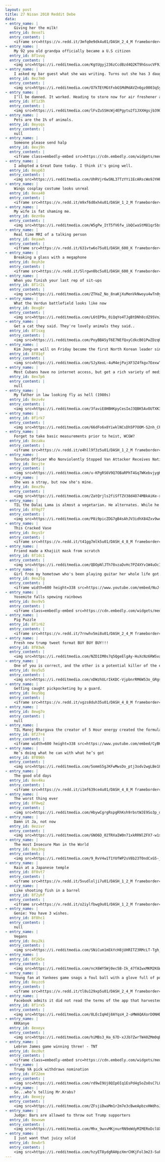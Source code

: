 ```yaml
---
layout: post
title: 27 Nisan 2018 Reddit Debe
data:
- entry_name: |
    Giving her the milk!
  entry_id: 8exe7i
  entry_content: |
    <iframe src=https://v.redd.it/3mfq0e9dk4u01/DASH_2_4_M frameborder=0></iframe>
- entry_name: |
    My 92 you old grandpa officially became a U.S citizen
  entry_id: 8f1vuq
  entry_content: |
    <img src=https://i.redditmedia.com/KgtUgyj236zCcdBzd4Q2KT9hGsucVF9JI5ufEUNDuqo.jpg?s=6b827b0756975db6cc76f807442ee5a0 frameborder=0>
- entry_name: |
    I asked my bar guest what she was writing. Turns out she has 3 daughters and she writes 5 lines a day to each of them. These will be gifts when they get married one day. Mom of the year.
  entry_id: 8ez7m0
  entry_content: |
    <img src=https://i.redditmedia.com/O7kTEtMGtFxbGSMdMdAVZn6gz0003qSyuyv2oDHnQGk.jpg?s=e7fed6ab7fb31b8617e6d883ad67f428 frameborder=0>
- entry_name: |
    I’ll be damned. It worked. Heading to store now for air freshener and some silky soft toilet paper.
  entry_id: 8f1z3h
  entry_content: |
    <img src=https://i.redditmedia.com/lFvZuSSHcWj4EPgytu2f1JXXHgsjb39OSpB2-HZ-b-A.jpg?s=34ac6287e16fa29c338c1c661cfcd791 frameborder=0>
- entry_name: |
    Pets are the 1% of animals.
  entry_id: 8eysqs
  entry_content: |
    null
- entry_name: |
    Someone please send halp
  entry_id: 8exj9n
  entry_content: |
    <iframe class=embedly-embed src=https://cdn.embedly.com/widgets/media.html?src=https%3A%2F%2Fgfycat.com%2Fifr%2FNaughtyLavishAnchovy&url=https%3A%2F%2Fgfycat.com%2Fnaughtylavishanchovy&image=https%3A%2F%2Fthumbs.gfycat.com%2FNaughtyLavishAnchovy-size_restricted.gif&key=522baf40bd3911e08d854040d3dc5c07&type=text%2Fhtml&schema=gfycat width=480 height=480 scrolling=no frameborder=0 allowfullscreen></iframe>
- entry_name: |
    I adopted a Great Dane today. I think it's going well.
  entry_id: 8eyp63
  entry_content: |
    <img src=https://i.redditmedia.com/UhRVjr6wSNL37TzYYi1EcARscWo9JYHPyaz5Ucr0qZg.jpg?s=88e213fe0ef6d21184b6f5bd5e2164d4 frameborder=0>
- entry_name: |
    Wings cosplay costume looks unreal
  entry_id: 8exa40
  entry_content: |
    <iframe src=https://v.redd.it/m9xf6d0xh4u01/DASH_1_2_M frameborder=0></iframe>
- entry_name: |
    My wife is fat shaming me.
  entry_id: 8ezn9a
  entry_content: |
    <img src=https://i.redditmedia.com/W5gPw_ItT5fV6fw_ibQCwaStM81qr5bstWPhswKwtao.jpg?s=aa9eacae4e7ae4523e80d7e9988d8ded frameborder=0>
- entry_name: |
    Real time MRI of a talking person
  entry_id: 8eyawh
  entry_content: |
    <iframe src=https://v.redd.it/631vtw6o75u01/DASH_600_K frameborder=0></iframe>
- entry_name: |
    Breaking a glass with a megaphone
  entry_id: 8eyh3e
  entry_content: |
    <iframe src=https://v.redd.it/5lrgwn0bc5u01/DASH_600_K frameborder=0></iframe>
- entry_name: |
    When you finish your last rep of sit-ups
  entry_id: 8f1r2i
  entry_content: |
    <img src=https://i.redditmedia.com/ZTHaZ_No_8naKjXuMenVkNwoyu4wTn0ySTXqQbhOWAM.gif?fm=jpg&s=3ac84b6da4b42f9487438bd7c3f1747e frameborder=0>
- entry_name: |
    What the Verdun battlefield looks like now
  entry_id: 8exg8r
  entry_content: |
    <img src=https://i.redditmedia.com/L6tEP9u_0iQqYo4TJgBtDNh8cdZ95VnJbfFI8bbjFDA.jpg?s=99b24be814b3d7d0549a6a7bc0b17ed0 frameborder=0>
- entry_name: |
    Get a cat they said. They're lovely animals they said..
  entry_id: 8f1sxg
  entry_content: |
    <img src=https://i.redditmedia.com/PoyBBA5yT6E7NEfQxyCdkcB01PwZDzq0RHzPGxcpi-U.jpg?s=53703ef6d8cf466a3430ac84268cad16 frameborder=0>
- entry_name: |
    Kim Jong-un will on Friday become the first North Korean leader since the war to cross the military demarcation line that divides the Korean peninsula. He will be meeting South Korea's President Moon Jae-in, the first such diplomacy in more than a decade.
  entry_id: 8f01qf
  entry_content: |
    <img src=https://i.redditmedia.com/SJyXeoL-4uM4ejPajXF3Z4fkgv7EexwTTuzVDYrSOuk.jpg?s=eaf89fd6eed671ffdd47a500e7219007 frameborder=0>
- entry_name: |
    Most Cubans have no internet access, but get a rich variety of media and information in El Paquete (the weekly package), a 1 Tb collection of info distributed on USB keys. Selling EP is the largest occupation in Cuba, and challenges notions of how networks operate & what they mean to citizens
  entry_id: 8ex7p6
  entry_content: |
    null
- entry_name: |
    My father in law looking fly as hell (1980s)
  entry_id: 8ezv4v
  entry_content: |
    <img src=https://i.redditmedia.com/3faviE8HBHKpyCesIeJ3QBK5AvOUTXK3aDi-XrPNXH0.jpg?s=15730b102243862ed271f1cf14ace27e frameborder=0>
- entry_name: |
  entry_id: 8f1rk7
  entry_content: |
    <img src=https://i.redditmedia.com/66dFo6x8YiwklNCsDh5P7OOM-S2nh_CFwjw7ZnK4xiU.png?s=cd3ebc2c812a4da074b64d5ee4b91c6f frameborder=0>
- entry_name: |
    Forget to take basic measurements prior to heist, WCGW?
  entry_id: 8ezaku
  entry_content: |
    <iframe src=https://v.redd.it/e4hll9f3z5u01/DASH_1_2_M frameborder=0></iframe>
- entry_name: |
    Toronto Officer Who Nonviolently Stopped Van Attacker Receives National Praise
  entry_id: 8exjte
  entry_content: |
    <img src=https://i.redditmedia.com/u-KPgRS6V9Q7OBaRPhT4Gq7WKebvjygHEvd-eVWIcac.jpg?s=ef140e0a0db37a9ebdb0651007cd1906 frameborder=0>
- entry_name: |
    She was a stray, but now she's mine.
  entry_id: 8exz9u
  entry_content: |
    <img src=https://i.redditmedia.com/ZatQrjls2fiSfTZV38d4O74MBkAiKe-xk0vs7i79VzM.jpg?s=3bcd3fafe2226e437de9952f92ca0151 frameborder=0>
- entry_name: |
    TIL the Dalai Lama is almost a vegetarian. He alternates. While he advocates vegetarianism, if he is in the company of meat-eaters, he is happy to eat meat. The White House once offered him a vegetarian menu and he declined.
  entry_id: 8f0g77
  entry_content: |
    <img src=https://i.redditmedia.com/P8i9picZDG7gB4sAhJV3idhX84Zxv9wqhchymYRv1Vg.jpg?s=bd218433b9829eaf8e2984289802b8d5 frameborder=0>
- entry_name: |
    This Cracked Vase
  entry_id: 8eys5r
  entry_content: |
    <iframe src=https://v.redd.it/t41gg7mlk5u01/DASH_4_8_M frameborder=0></iframe>
- entry_name: |
    Friend made a Khajiit mask from scratch
  entry_id: 8f1dc1
  entry_content: |
    <img src=https://i.redditmedia.com/QDOpNlJTh78vzaDvHc7PZ4XYv1W4uOcINGkDSEkWslg.jpg?s=2ca0c7e0de1bdc4bfb343aaab39ecbe1 frameborder=0>
- entry_name: |
    Girl from my hometown who's been playing guitar her whole life got to play with Green Day! This isn't even staged
  entry_id: 8ex2lg
  entry_content: |
    <iframe width=600 height=338 src=https://www.youtube.com/embed/NuJ-MZ-zMeQ?feature=oembed&enablejsapi=1 frameborder=0 allow=autoplay; encrypted-media allowfullscreen></iframe>
- entry_name: |
    Yosemite falls spewing rainbows
  entry_id: 8ex9v5
  entry_content: |
    <iframe class=embedly-embed src=https://cdn.embedly.com/widgets/media.html?src=https%3A%2F%2Fgfycat.com%2Fifr%2FEnergeticAccurateHeron&url=https%3A%2F%2Fgfycat.com%2FEnergeticAccurateHeron&image=https%3A%2F%2Fthumbs.gfycat.com%2FEnergeticAccurateHeron-size_restricted.gif&key=2aa3c4d5f3de4f5b9120b660ad850dc9&type=text%2Fhtml&schema=gfycat width=600 height=600 scrolling=no frameborder=0 allowfullscreen></iframe>
- entry_name: |
    Pig Puzzle
  entry_id: 8f1r62
  entry_content: |
    <iframe src=https://v.redd.it/7rnwhv5mi8u01/DASH_2_4_M frameborder=0></iframe>
- entry_name: |
    Fresh new trump tweet format BUY BUY BUY!!!
  entry_id: 8f03wk
  entry_content: |
    <img src=https://i.redditmedia.com/NZD1IM0s7q5QgeElgAy-HuXcNz6RWSva4E9-WHSCmt0.jpg?s=524d1c58cea8a8f9bba96cc7a20fea35 frameborder=0>
- entry_name: |
    One of you is correct, and the other is a potential killer of the elderly and infirm. r/legaladvice has no patience for an antivaxxer who demands admission to their med school of choice.
  entry_id: 8ey5u5
  entry_content: |
    <img src=https://i.redditmedia.com/xDWzhULrIkKDC-VjpbnrRM6W53o_GRgsYuZ5SqPpV7A.png?s=ef5e99550a481acdf681254732a8fec5 frameborder=0>
- entry_name: |
    Getting caught pickpocketing by a guard.
  entry_id: 8ey5bg
  entry_content: |
    <iframe src=https://v.redd.it/vgzs8duh35u01/DASH_4_8_M frameborder=0></iframe>
- entry_name: |
  entry_id: 8ewg7o
  entry_content: |
    null
- entry_name: |
    TIL Manoj Bhargava the creator of 5 Hour energy created the formula in 30 days, has a net worth of 4 billion and plans donate 99 percent of his wealth by creating a series of inventions to help 3rd world countries receive basic functions like water, electricity, and health.
  entry_id: 8f27r4
  entry_content: |
    <iframe width=600 height=338 src=https://www.youtube.com/embed/CyBHaF_RSjI?start=203&feature=oembed&enablejsapi=1 frameborder=0 allow=autoplay; encrypted-media allowfullscreen></iframe>
- entry_name: |
    He’s doing what he can with what he’s got
  entry_id: 8f096h
  entry_content: |
    <img src=https://i.redditmedia.com/5ommS5gJKFwMwsDo_ptj3odv2wgLBe18if2ZDWVn00E.jpg?s=c018bdb6ced3e0360f4d6d392423f403 frameborder=0>
- entry_name: |
    The good old days
  entry_id: 8ex4ku
  entry_content: |
    <iframe src=https://v.redd.it/i1mf639ce4u01/DASH_4_8_M frameborder=0></iframe>
- entry_name: |
    The worst thing ever
  entry_id: 8f0wq2
  entry_content: |
    <img src=https://i.redditmedia.com/HbywCgrgRspgRhKsh9rbstWJE9So3p_dDbnrPJh52uo.jpg?s=4f77c9afc1d5b1067f31ebc430e0ff7d frameborder=0>
- entry_name: |
    Damn it Ja, not now
  entry_id: 8ezivr
  entry_content: |
    <img src=https://i.redditmedia.com/GNO6D_02TRXaIW0n71xkRRNlZFX7-w1sQHc2IC1XVq0.png?s=88ab06ff759ac775c14edcbcb8cea9c9 frameborder=0>
- entry_name: |
    The most Insecure Man in the World
  entry_id: 8ey3ng
  entry_content: |
    <img src=https://i.redditmedia.com/9_RvV4w1T1YUfWP2sV8b23T0ndCxG5-_QH4R5WlCUAU.jpg?s=334823d0cd92cdfb5bcae8f8a621d67b frameborder=0>
- entry_name: |
    Rain at a Japanese temple
  entry_id: 8f0vt7
  entry_content: |
    <iframe src=https://v.redd.it/5vudlolji7u01/DASH_1_2_M frameborder=0></iframe>
- entry_name: |
    Like shooting fish in a barrel
  entry_id: 8f2yhf
  entry_content: |
    <iframe src=https://v.redd.it/o2iylfbwg9u01/DASH_1_2_M frameborder=0></iframe>
- entry_name: |
    Genie: You have 3 wishes.
  entry_id: 8f0hc1
  entry_content: |
    null
- entry_name: |
    Vegans
  entry_id: 8ey2ki
  entry_content: |
    <img src=https://i.redditmedia.com/SNiCum1mEkYcH8jUHRITZ3RMcLT-Tgh_LE8HAwK8dgU.jpg?s=b8d84ea4c0022823ab2005464d60b7d1 frameborder=0>
- entry_name: |
  entry_id: 8f2k5x
  entry_content: |
    <img src=https://i.redditmedia.com/ncX6WY5Wj0ec5B-Ik_47fAIwxMKM2KGWz82WTqs7Vak.jpg?s=9ccaea5e1c816e3276cd64c8107d1d4a frameborder=0>
- entry_name: |
    Young fan at Yankees game snags a foul ball with a glove full of popcorn
  entry_id: 8eyzc6
  entry_content: |
    <iframe src=https://v.redd.it/tl8u129xp5u01/DASH_2_4_M frameborder=0></iframe>
- entry_name: |
    Facebook admits it did not read the terms of the app that harvested data of 87 million
  entry_id: 8f1rx5
  entry_content: |
    <img src=https://i.redditmedia.com/8LEcIqHdj8AYqsH_2-oMWAQAXorDONHD9pfikJH39DE.jpg?s=34f0428cb60b0e2a434406e0779de996 frameborder=0>
- entry_name: |
    KKKanye
  entry_id: 8exeyx
  entry_content: |
    <img src=https://i.redditmedia.com/hiMBs3_Ha_67D-xJJb7ZwrTW40ZMm0qBvccO8h-GKMo.jpg?s=0fab5b84c3f854e5907ae2cf77dd041d frameborder=0>
- entry_name: |
    Lebron James game winning three! - TNT
  entry_id: 8ez0ut
  entry_content: |
    <iframe class=embedly-embed src=https://cdn.embedly.com/widgets/media.html?src=https%3A%2F%2Fstreamable.com%2Ft%2F2l206&url=https%3A%2F%2Fstreamable.com%2F2l206&image=https%3A%2F%2Fcf-e2.streamablevideo.com%2Fimage%2F2l206.jpg%3Ftoken%3D1524707085-lRkJKz3KMsJKd8vyh7mHVaZJDI1ILAAHdSoV0EOn6aU%253D&key=522baf40bd3911e08d854040d3dc5c07&type=text%2Fhtml&schema=streamable width=600 height=338 scrolling=no frameborder=0 allowfullscreen></iframe>
- entry_name: |
    Trump VA pick withdraws nomination
  entry_id: 8f22em
  entry_content: |
    <img src=https://i.redditmedia.com/rd9wI9Uj8QIpOIq1EsPd4g5oZoOsC7L0Hxeexmuqubs.jpg?s=822ee908526e463169d02b5773e7926b frameborder=0>
- entry_name: |
    So...who’s telling Mr.Krabs?
  entry_id: 8exejy
  entry_content: |
    <img src=https://i.redditmedia.com/ZFsjiDwaMm1r2m7e3cBweApbzxHWdhsJjyjOFuE4Vdo.jpg?s=a191b74da7bfbb192d22b250be9c95dd frameborder=0>
- entry_name: |
    Judge: Bars are allowed to throw out Trump supporters
  entry_id: 8ewxwm
  entry_content: |
    <img src=https://i.redditmedia.com/Mhx_9wxvMKjnurRN9eWdyMIMERoDclUXPAnpLAPx8wk.jpg?s=76b596f8db3d1faa4f116469029e125c frameborder=0>
- entry_name: |
    I just want that juicy solid
  entry_id: 8ewbr5
  entry_content: |
    <img src=https://i.redditmedia.com/hzyET8ydgRAHpzXmrCHKjFol3m23-SuFqElFzZr4ggc.jpg?s=65462801a1f767c8ad4650da0c191a8b frameborder=0>
---
```

